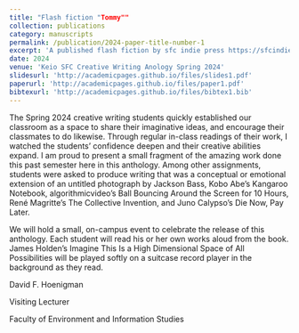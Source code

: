 ```yaml
---
title: "Flash fiction "Tommy""
collection: publications
category: manuscripts
permalink: /publication/2024-paper-title-number-1
excerpt: 'A published flash fiction by sfc indie press https://sfcindiepress.com/works/anthology-spring-2024'
date: 2024
venue: 'Keio SFC Creative Writing Anology Spring 2024'
slidesurl: 'http://academicpages.github.io/files/slides1.pdf'
paperurl: 'http://academicpages.github.io/files/paper1.pdf'
bibtexurl: 'http://academicpages.github.io/files/bibtex1.bib'
---
```

The Spring 2024 creative writing students quickly established our classroom as a space to share their imaginative ideas, and encourage their classmates to do likewise. Through regular in-class readings of their work, I watched the students’ confidence deepen and their creative abilities expand. I am proud to present a small fragment of the amazing work done this past semester here in this anthology. Among other assignments, students were asked to produce writing that was a conceptual or emotional extension of an untitled photograph by Jackson Bass, Kobo Abe’s Kangaroo Notebook, algorithmicvideo’s Ball Bouncing Around the Screen for 10 Hours, René Magritte’s The Collective Invention, and Juno Calypso’s Die Now, Pay Later. 

We will hold a small, on-campus event to celebrate the release of this anthology. Each student will read his or her own works aloud from the book. James Holden’s Imagine This Is a High Dimensional Space of All Possibilities will be played softly on a suitcase record player in the background as they read. 

David F. Hoenigman 

Visiting Lecturer

Faculty of Environment and Information Studies  

